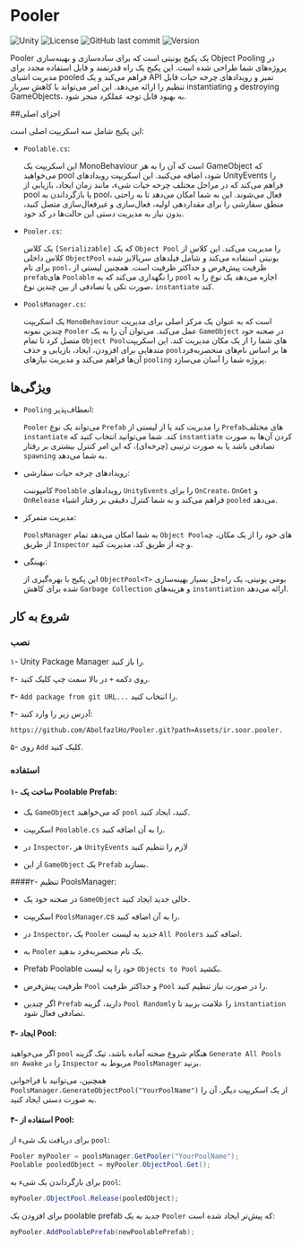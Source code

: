 # Pooler

![Unity](https://img.shields.io/badge/Unity-6000.0.30f1%2B-black?logo=unity)
![License](https://img.shields.io/github/license/AbolfazlHo/Pooler)
![GitHub last commit](https://img.shields.io/github/last-commit/AbolfazlHo/Pooler)
![Version](https://img.shields.io/badge/version-1.1.0-blue)

Pooler یک پکیج یونیتی است که برای ساده‌سازی و بهینه‌سازی Object Pooling در پروژه‌های شما طراحی شده است. این پکیج یک راه قدرتمند و قابل استفاده مجدد برای مدیریت اشیای pooled فراهم می‌کند و یک API تمیز و رویدادهای چرخه حیات قابل تنظیم را ارائه می‌دهد. این امر می‌تواند با کاهش سربار instantiating و destroying GameObjects، به بهبود قابل توجه عملکرد منجر شود.

##اجزای اصلی


این پکیج شامل سه اسکریپت اصلی است:

* `Poolable.cs`:
 
    این اسکریپت یک MonoBehaviour است که آن را به هر GameObject که می‌خواهید pool شود، اضافه می‌کنید. این اسکریپت رویدادهای UnityEvents را فراهم می‌کند که در مراحل مختلف چرخه حیات شیء، مانند زمان ایجاد، بازیابی از pool یا بازگرداندن به pool، فعال می‌شوند. این به شما امکان می‌دهد تا به راحتی منطق سفارشی را برای مقداردهی اولیه، فعال‌سازی و غیرفعال‌سازی متصل کنید، بدون نیاز به مدیریت دستی این حالت‌ها در کد خود.

* `Pooler.cs`: 

    یک کلاس `[Serializable]` که یک `Object Pool` را مدیریت می‌کند. این کلاس از کلاس داخلی `ObjectPool`<T> یونیتی استفاده می‌کند و شامل فیلدهای سریالایز شده برای نام `pool`، ظرفیت پیش‌فرض و حداکثر ظرفیت است. همچنین لیستی از` prefab`های `Poolable` را نگهداری می‌کند که به `pool` اجازه می‌دهد یک نوع را به صورت تکی یا تصادفی از بین چندین نوع، `instantiate` کند.

* `PoolsManager.cs`: 

    یک اسکریپت `MonoBehaviour` است که به عنوان یک مرکز اصلی برای مدیریت چندین نمونه `Pooler` عمل می‌کند. می‌توان آن را به یک `GameObject` در صحنه خود متصل کرد تا تمام `Object Pool`های شما را از یک مکان مدیریت کند. این اسکریپت متدهایی برای افزودن، ایجاد، بازیابی و حذف `pool`ها بر اساس نام‌های منحصربه‌فرد آن‌ها فراهم می‌کند و مدیریت نیازهای `pooling` پروژه شما را آسان می‌سازد.
    
## ویژگی‌ها


* `Pooling` انعطاف‌پذیر: 

    `Pooler` می‌تواند یک نوع `Prefab` را مدیریت کند یا از لیستی از `Prefab`های مختلف `instantiate` کند. شما می‌توانید انتخاب کنید که `instantiate` کردن آن‌ها به صورت تصادفی باشد یا به صورت ترتیبی (چرخه‌ای)، که این امر کنترل بیشتری بر رفتار `spawning` به شما می‌دهد.

* رویدادهای چرخه حیات سفارشی:
 
    کامپوننت `Poolable` رویدادهای `UnityEvents` را برای `OnCreate`، `OnGet` و `OnRelease` فراهم می‌کند و به شما کنترل دقیقی بر رفتار اشیاء `pooled` می‌دهد.

* مدیریت متمرکز:
 
    `PoolsManager` به شما امکان می‌دهد تمام `Object Pool`های خود را از یک مکان، چه از طریق `Inspector` و چه از طریق کد، مدیریت کنید.

* بهینگی:
 
    این پکیج با بهره‌گیری از `ObjectPool<T>` بومی یونیتی، یک راه‌حل بسیار بهینه‌سازی شده برای کاهش `Garbage Collection` و هزینه‌های `instantiation` ارائه می‌دهد.

## شروع به کار

### نصب

۱- Unity Package Manager را باز کنید.

۲- روی دکمه `+` در بالا سمت چپ کلیک کنید.

۳- `Add package from git URL...` را انتخاب کنید.

۴- آدرس زیر را وارد کنید:

 ```
 https://github.com/AbolfazlHo/Pooler.git?path=Assets/ir.soor.pooler.
```

۵- روی `Add` کلیک کنید.


### استفاده

#### ۱- ساخت یک  Poolable Prefab:

* یک `GameObject` که می‌خواهید `pool` کنید، ایجاد کنید.

* اسکریپت `Poolable.cs` را به آن اضافه کنید.

* در `Inspector`، هر `UnityEvents` لازم را تنظیم کنید 

* از این `GameObject` یک `Prefab` بسازید.


####۲- تنظیم PoolsManager:

* در صحنه خود یک `GameObject` خالی جدید ایجاد کنید.

* اسکریپت `PoolsManager`.cs را به آن اضافه کنید.

* در `Inspector`، یک `Pooler` جدید به لیست `All Poolers` اضافه کنید.

* به `Pooler` یک نام منحصربه‌فرد بدهید.

* Prefab Poolable خود را به لیست `Objects to Pool` بکشید.

* ظرفیت پیش‌فرض `Pool` و حداکثر ظرفیت `Pool` را در صورت نیاز تنظیم کنید.

* اگر چندین `Prefab` دارید، گزینه `Pool Randomly` را علامت بزنید تا `instantiation` تصادفی فعال شود.

#### ۳-  ایجاد Pool:

اگر می‌خواهید `pool` هنگام شروع صحنه آماده باشد، تیک گزینه `Generate All Pools on Awake` را در `Inspector` مربوط به `PoolsManager` بزنید.

همچنین، می‌توانید با فراخوانی `PoolsManager.GenerateObjectPool("YourPoolName")` از یک اسکریپت دیگر، آن را به صورت دستی ایجاد کنید.

#### ۴- استفاده از Pool:

برای دریافت یک شیء از `pool`:

```csharp
Pooler myPooler = poolsManager.GetPooler("YourPoolName");
Poolable pooledObject = myPooler.ObjectPool.Get();
```
برای بازگرداندن یک شیء به `pool`:

```csharp
myPooler.ObjectPool.Release(pooledObject);
```

برای افزودن یک poolable prefab جدید به یک `Pooler` که پیش‌تر ایجاد شده است:

```csharp
myPooler.AddPoolablePrefab(newPoolablePrefab);
```
    